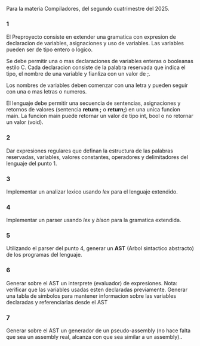 Para la materia Compiladores, del segundo cuatrimestre del 2025.

### 1
El Preproyecto consiste en extender una gramatica con expresion de declaracion de variables, asignaciones y uso de variables.
Las variables pueden ser de tipo entero o logico.

Se debe permitir una o mas declaraciones de variables enteras o booleanas estilo C.
Cada declaracion consiste de la palabra reservada que indica el tipo, el nombre de una variable y fianliza con un valor de ;.

Los nombres de variables deben comenzar con una letra y pueden seguir con una o mas letras o numeros.

El lenguaje debe permitir una secuencia de sentencias, asignaciones y retornos de valores (sentencia **return <expr>;** o **return;**)
en una unica funcion main. La funcion main puede retornar un valor de tipo int, bool o no retornar un valor (void).

### 2
Dar expresiones regulares que definan la estructura de las palabras reservadas, variables, valores constantes, operadores y delimitadores del lenguaje del punto 1.

### 3
Implementar un analizar lexico usando _lex_ para el lenguaje extendido.

### 4
Implementar un parser usando _lex_ y _bison_ para la gramatica extendida.

### 5
Utilizando el parser del punto 4, generar un **AST** (Arbol sintactico abstracto) de los programas del lenguaje.

### 6
Generar sobre el AST un interprete (evaluador) de expresiones.
Nota: verificar que las variables usadas esten declaradas previamente. 
Generar una tabla de simbolos para mantener informacion sobre las variables declaradas y referenciarlas desde el AST

### 7
Generar sobre el AST un generador de un pseudo-assembly (no hace falta que sea un assembly real, alcanza con que sea similar a un assembly)..


